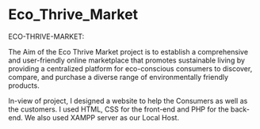 # Eco_Thrive_Market
ECO-THRIVE-MARKET:

The Aim of the Eco Thrive Market project is to establish a comprehensive and user-friendly online marketplace that promotes sustainable living by providing a centralized platform for eco-conscious consumers to discover, compare, and purchase a diverse range of environmentally friendly products.

In-view of project, I designed a website to help the Consumers as well as the customers. I used HTML, CSS for the front-end and PHP for the back-end. We also used XAMPP server as our Local Host.



